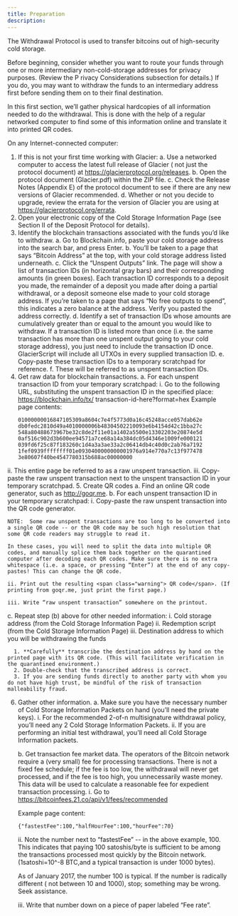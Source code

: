 ```yaml
---
title: Preparation
description:
---
```


The Withdrawal Protocol is used to transfer bitcoins out of high-security cold storage.

Before beginning, consider whether you want to route your funds through one or more intermediary non-cold-storage addresses for privacy purposes. (Review the P rivacy Considerations subsection for details.) If you do, you may want to withdraw the funds to an intermediary address first before sending them on to their final destination.

In this first section, we’ll gather physical hardcopies of all information needed to do the withdrawal. This is done with the help of a regular networked computer to find some of this information online and translate it into printed QR codes.

On any Internet-connected computer:

1. If this is not your first time working with Glacier:
  a. Use a networked computer to access the latest full release of Glacier ( not just the protocol document) at https://glacierprotocol.org/releases.
  b. Open the protocol document (Glacier.pdf) within the ZIP file.
  c. Check the Release Notes (Appendix E) of the protocol document to see if there are any new versions of Glacier recommended.
  d. Whether or not you decide to upgrade, review the errata for the version of Glacier you are using at https://glacierprotocol.org/errata.
2. Open your electronic copy of the <span class="warning">Cold Storage Information Page</span> (see Section II of the Deposit Protocol for details).
3. Identify the blockchain transactions associated with the funds you’d like to withdraw.
  a. Go to Blockchain.info, paste your <span class="warning">cold storage address</span> into the search bar, and press Enter.
  b. You’ll be taken to a page that says “Bitcoin Address” at the top, with your <span class="warning">cold storage address</span> listed underneath.
  c. Click the “Unspent Outputs” link. The page will show a list of <span class="warning">transaction IDs</span>
  (in horizontal gray bars) and their corresponding amounts (in green boxes).
  Each <span class="warning">transaction ID</span> corresponds to a deposit you made, the remainder of a deposit
  you made after doing a partial withdrawal, or a deposit someone else made to your
  cold storage address.
  If you’re taken to a page that says “No free outputs to spend”, this indicates a
  zero balance at the address. Verify you pasted the address correctly.
  d. Identify a set of transaction IDs whose amounts are cumulatively greater than or
  equal to the amount you would like to withdraw.
  If a transaction ID is listed more than once (i.e. the same transaction has more
  than one unspent output going to your cold storage address), you just need to
  include the transaction ID once. GlacierScript will include all UTXOs in every
  supplied transaction ID.
  e. Copy-paste these transaction IDs to a temporary scratchpad for reference.
  f. These will be referred to as unspent transaction IDs.
4. Get raw data for blockchain transactions.
  a. For each <span class="warning">unspent transaction ID</span> from your temporary scratchpad:
    i. Go to the following URL, substituting the unspent transaction ID in the specified place: https://blockchain.info/tx/ transaction-id-here?format=hex Example page contents:
    ```
    01000000016847105309a8604c7e4f5773d0a16c45248acce057dab62e
    db0fedc2810d49a4010000006b48304502210093e6b4154d42c1bba27c
    548a80488673967be32c8de2f11e01a1402a5500e13302203e20874e5d
    0af516c902d3b600ee94571a7ce68a14a384dc05d4346e1009fe000121
    039fd6f25c87f183260c1d4a3a3ae33a2c06414db4c40d0c2ab76a7192
    1fef0939ffffffff01e0930400000000001976a914e770a7c13f977478
    3e80607f40be4547780315b688ac00000000
    ```

 ii. This entire page be referred to as a <span class="warning">raw unspent transaction</span>.
 iii. Copy-paste the <span class="warning">raw unspent transaction</span> next to the unspent <span class="warning">transaction ID</span> in your temporary scratchpad.
5. Create QR codes
  a. Find an online QR code generator, such as http://goqr.me.
  b. For each unspent <span class="warning">transaction ID</span> in your temporary scratchpad:
    i. Copy-paste the <span class="warning">raw unspent transaction</span> into the QR code generator.

    NOTE:  Some raw unspent transactions are too long to be converted into a single QR code -- or the QR code may be such high resolution that some QR code readers may struggle to read it.

    In these cases, you will need to split the data into multiple QR codes, and manually splice them back together on the quarantined computer after decoding each QR codes. Make sure there is no extra whitespace (i.e. a space, or pressing “Enter”) at the end of any copy-pastes! This can change the QR code.

    ii. Print out the resulting <span class="warning"> QR code</span>. (If printing from goqr.me, just print the first page.)

    iii. Write “raw unspent transaction” somewhere on the printout.
  c. Repeat step (b) above for other needed information:
    i. Cold storage address (from the <span class="warning">Cold Storage Information Page</span>)
    ii. Redemption script (from the <span class="warning">Cold Storage Information Page</span>)
    iii. <span class="warning">Destination address</span> to which you will be withdrawing the funds


      1. **Carefully** transcribe the destination address by hand on the printed page with its QR code. (This will facilitate verification in the quarantined environment.)
      2. Double-check that the transcribed address is correct.
      3. If you are sending funds directly to another party with whom you do not have high trust, be mindful of the risk of transaction malleability fraud.
6. Gather other information.
  a. Make sure you have the necessary number of Cold Storage Information Packets on hand (you’ll need the private keys).
    i. For the recommended 2-of-n multisignature withdrawal policy, you’ll need any 2 <span class="warning">Cold Storage Information Packets</span>.
    ii. If you are performing an initial test withdrawal, you’ll need all Cold <span class="danger">Storage Information packets</span>.

    b. Get transaction fee market data.
    The operators of the Bitcoin network require a (very small) fee for processing
    transactions. There is not a fixed fee schedule; if the fee is too low, the
    withdrawal will never get processed, and if the fee is too high, you
    unnecessarily waste money. This data will be used to calculate a reasonable fee
    for expedient transaction processing.
      i. Go to https://bitcoinfees.21.co/api/v1/fees/recommended

      Example page content:
      ```
      {"fastestFee":100,"halfHourFee":100,"hourFee":70}
      ```
    ii. Note the number next to “fastestFee” -- in the above example, 100.
    This indicates that paying 100 satoshis/byte is sufficient to be among the
    transactions processed most quickly by the Bitcoin network.(1satoshi=10^-8
      BTC,and a typical transaction is under 1000 bytes).

    As of January 2017, the number 100 is typical. If the number is radically
    different ( not between 10 and 1000), stop; something may be wrong. Seek
    assistance.

    iii. Write that number down on a piece of paper labeled “Fee rate”.
